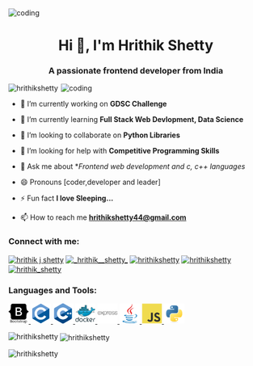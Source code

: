 <img align="center" alt="coding" width="1300" src="https://static.vecteezy.com/system/resources/previews/000/344/684/original/programming-code-on-laptop-banner-vector-flat-illustration.jpg">
<h1 align="center">Hi 👋, I'm Hrithik Shetty</h1>
<h3 align="center">A passionate frontend developer from India</h3>
<img align="right" alt="coding" width="400" src="https://cdn.dribbble.com/users/1292677/screenshots/6139167/avento.gif">

<p align="left"> <img src="https://komarev.com/ghpvc/?username=hrithikshetty&label=Profile%20views&color=0e75b6&style=flat" alt="hrithikshetty" /> </p>


- 🔭 I’m currently working on **GDSC Challenge**

- 🌱 I’m currently learning **Full Stack Web Devlopment, Data Science**

- 👯 I’m looking to collaborate on **Python Libraries**

- 🤝 I’m looking for help with **Competitive Programming Skills**

- 💬 Ask me about **Frontend web development and c, c++ languages*

- 😄 Pronouns   [coder,developer and leader]

- ⚡ Fun fact **I love Sleeping...**

- 📫 How to reach me **hrithikshetty44@gmail.com**

<h3 align="left">Connect with me:</h3>
<p align="left">
<a href="https://linkedin.com/in/hrithik j shetty" target="blank"><img align="center" src="https://raw.githubusercontent.com/rahuldkjain/github-profile-readme-generator/master/src/images/icons/Social/linked-in-alt.svg" alt="hrithik j shetty" height="30" width="40" /></a>
<a href="https://instagram.com/_hrithik__shetty_" target="blank"><img align="center" src="https://raw.githubusercontent.com/rahuldkjain/github-profile-readme-generator/master/src/images/icons/Social/instagram.svg" alt="_hrithik__shetty_" height="30" width="40" /></a>
<a href="https://www.codechef.com/users/hrithikshetty" target="blank"><img align="center" src="https://cdn.jsdelivr.net/npm/simple-icons@3.1.0/icons/codechef.svg" alt="hrithikshetty" height="30" width="40" /></a>
<a href="https://www.hackerrank.com/hrithikshetty" target="blank"><img align="center" src="https://raw.githubusercontent.com/rahuldkjain/github-profile-readme-generator/master/src/images/icons/Social/hackerrank.svg" alt="hrithikshetty" height="30" width="40" /></a>
<a href="https://www.leetcode.com/hrithik_shetty" target="blank"><img align="center" src="https://raw.githubusercontent.com/rahuldkjain/github-profile-readme-generator/master/src/images/icons/Social/leet-code.svg" alt="hrithik_shetty" height="30" width="40" /></a>
</p>

<h3 align="left">Languages and Tools:</h3>
<p align="left"> <a href="https://getbootstrap.com" target="_blank" rel="noreferrer"> <img src="https://raw.githubusercontent.com/devicons/devicon/master/icons/bootstrap/bootstrap-plain-wordmark.svg" alt="bootstrap" width="40" height="40"/> </a> <a href="https://www.cprogramming.com/" target="_blank" rel="noreferrer"> <img src="https://raw.githubusercontent.com/devicons/devicon/master/icons/c/c-original.svg" alt="c" width="40" height="40"/> </a> <a href="https://www.w3schools.com/cpp/" target="_blank" rel="noreferrer"> <img src="https://raw.githubusercontent.com/devicons/devicon/master/icons/cplusplus/cplusplus-original.svg" alt="cplusplus" width="40" height="40"/> </a> <a href="https://www.docker.com/" target="_blank" rel="noreferrer"> <img src="https://raw.githubusercontent.com/devicons/devicon/master/icons/docker/docker-original-wordmark.svg" alt="docker" width="40" height="40"/> </a> <a href="https://expressjs.com" target="_blank" rel="noreferrer"> <img src="https://raw.githubusercontent.com/devicons/devicon/master/icons/express/express-original-wordmark.svg" alt="express" width="40" height="40"/> </a> <a href="https://www.java.com" target="_blank" rel="noreferrer"> <img src="https://raw.githubusercontent.com/devicons/devicon/master/icons/java/java-original.svg" alt="java" width="40" height="40"/> </a> <a href="https://developer.mozilla.org/en-US/docs/Web/JavaScript" target="_blank" rel="noreferrer"> <img src="https://raw.githubusercontent.com/devicons/devicon/master/icons/javascript/javascript-original.svg" alt="javascript" width="40" height="40"/> </a> <a href="https://www.python.org" target="_blank" rel="noreferrer"> <img src="https://raw.githubusercontent.com/devicons/devicon/master/icons/python/python-original.svg" alt="python" width="40" height="40"/> </a> </p>

<p><img align="left" src="https://github-readme-stats.vercel.app/api/top-langs?username=hrithikshetty&show_icons=true&locale=en&layout=compact" alt="hrithikshetty" /></p>

<p>&nbsp;<img align="center" src="https://github-readme-stats.vercel.app/api?username=hrithikshetty&show_icons=true&locale=en" alt="hrithikshetty" /></p>

<p><img align="center" src="https://github-readme-streak-stats.herokuapp.com/?user=hrithikshetty&" alt="hrithikshetty" /></p>
